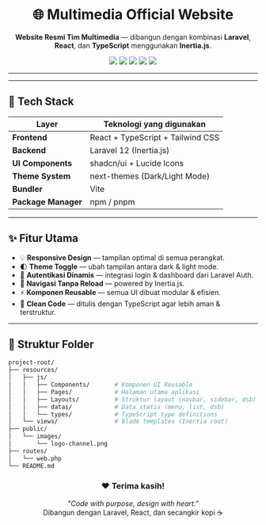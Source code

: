 <h1 align="center">🌐 Multimedia Official Website</h1>

<p align="center">
  <b>Website Resmi Tim Multimedia</b> — dibangun dengan kombinasi <b>Laravel</b>, <b>React</b>, dan <b>TypeScript</b> menggunakan <b>Inertia.js</b>.
</p>

<p align="center">
  <img src="https://img.shields.io/badge/Laravel-11.x-FF2D20?style=for-the-badge&logo=laravel&logoColor=white" />
  <img src="https://img.shields.io/badge/React-18.x-61DAFB?style=for-the-badge&logo=react&logoColor=black" />
  <img src="https://img.shields.io/badge/TypeScript-5.x-3178C6?style=for-the-badge&logo=typescript&logoColor=white" />
  <img src="https://img.shields.io/badge/TailwindCSS-3.x-38B2AC?style=for-the-badge&logo=tailwind-css&logoColor=white" />
  <img src="https://img.shields.io/badge/Inertia.js-Enabled-6554C0?style=for-the-badge&logo=inertia&logoColor=white" />
</p>

---

---

## 🚀 Tech Stack

| Layer               | Teknologi yang digunakan          |
| ------------------- | --------------------------------- |
| **Frontend**        | React + TypeScript + Tailwind CSS |
| **Backend**         | Laravel 12 (Inertia.js)           |
| **UI Components**   | shadcn/ui + Lucide Icons          |
| **Theme System**    | next-themes (Dark/Light Mode)     |
| **Bundler**         | Vite                              |
| **Package Manager** | npm / pnpm                        |

---

## ✨ Fitur Utama

- 💡 **Responsive Design** — tampilan optimal di semua perangkat.
- 🌓 **Theme Toggle** — ubah tampilan antara dark & light mode.
- 🔐 **Autentikasi Dinamis** — integrasi login & dashboard dari Laravel Auth.
- 🧭 **Navigasi Tanpa Reload** — powered by Inertia.js.
- ⚡ **Komponen Reusable** — semua UI dibuat modular & efisien.
- 🧱 **Clean Code** — ditulis dengan TypeScript agar lebih aman & terstruktur.

---

## 📁 Struktur Folder

```bash
project-root/
├── resources/
│   ├── js/
│   │   ├── Components/       # Komponen UI Reusable
│   │   ├── Pages/            # Halaman utama aplikasi
│   │   ├── Layouts/          # Struktur layout (navbar, sidebar, dsb)
│   │   ├── datas/            # Data statis (menu, list, dsb)
│   │   └── types/            # TypeScript type definitions
│   └── views/                # Blade templates (Inertia root)
├── public/
│   └── images/
│       └── logo-channel.png
├── routes/
│   └── web.php
└── README.md

```

<h3 align="center">❤️ Terima kasih!</h3> <p align="center"> <i>"Code with purpose, design with heart."</i><br/> Dibangun dengan Laravel, React, dan secangkir kopi ☕ </p>
